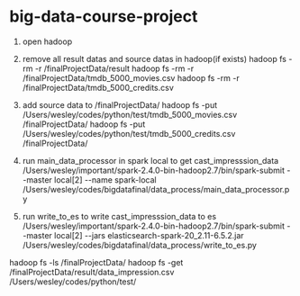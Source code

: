 # big-data-course-project

1. open hadoop
1. remove all result datas and source datas in hadoop(if exists)
hadoop fs -rm -r /finalProjectData/result
hadoop fs -rm -r /finalProjectData/tmdb_5000_movies.csv
hadoop fs -rm -r /finalProjectData/tmdb_5000_credits.csv

2. add source data to /finalProjectData/
hadoop fs -put /Users/wesley/codes/python/test/tmdb_5000_movies.csv /finalProjectData/
hadoop fs -put /Users/wesley/codes/python/test/tmdb_5000_credits.csv /finalProjectData/

3. run main_data_processor in spark local to get cast_impresssion_data
/Users/wesley/important/spark-2.4.0-bin-hadoop2.7/bin/spark-submit --master local[2] --name spark-local /Users/wesley/codes/bigdatafinal/data_process/main_data_processor.py

4. run write_to_es to write cast_impresssion_data to es
/Users/wesley/important/spark-2.4.0-bin-hadoop2.7/bin/spark-submit --master local[2] --jars elasticsearch-spark-20_2.11-6.5.2.jar /Users/wesley/codes/bigdatafinal/data_process/write_to_es.py






hadoop fs -ls /finalProjectData/
hadoop fs -get /finalProjectData/result/data_impression.csv /Users/wesley/codes/python/test/

